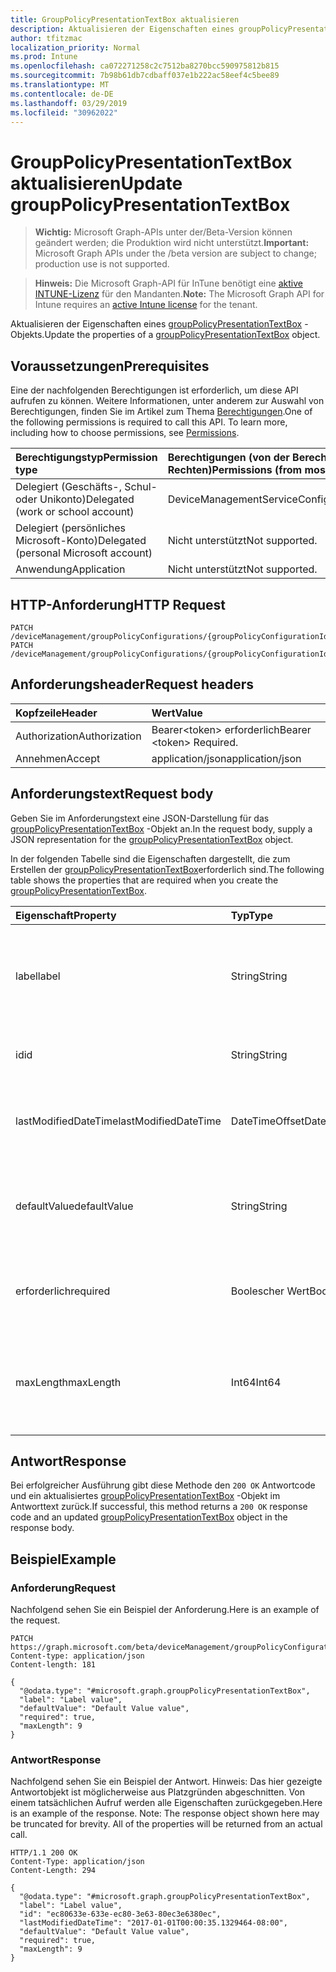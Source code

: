 ```yaml
---
title: GroupPolicyPresentationTextBox aktualisieren
description: Aktualisieren der Eigenschaften eines groupPolicyPresentationTextBox-Objekts.
author: tfitzmac
localization_priority: Normal
ms.prod: Intune
ms.openlocfilehash: ca072271258c2c7512ba8270bcc590975812b815
ms.sourcegitcommit: 7b98b61db7cdbaff037e1b222ac58eef4c5bee89
ms.translationtype: MT
ms.contentlocale: de-DE
ms.lasthandoff: 03/29/2019
ms.locfileid: "30962022"
---
```

# <a name="update-grouppolicypresentationtextbox"></a><span data-ttu-id="6d947-103">GroupPolicyPresentationTextBox aktualisieren</span><span class="sxs-lookup"><span data-stu-id="6d947-103">Update groupPolicyPresentationTextBox</span></span>

> <span data-ttu-id="6d947-104">**Wichtig:** Microsoft Graph-APIs unter der/Beta-Version können geändert werden; die Produktion wird nicht unterstützt.</span><span class="sxs-lookup"><span data-stu-id="6d947-104">**Important:** Microsoft Graph APIs under the /beta version are subject to change; production use is not supported.</span></span>

> <span data-ttu-id="6d947-105">**Hinweis:** Die Microsoft Graph-API für InTune benötigt eine [aktive INTUNE-Lizenz](https://go.microsoft.com/fwlink/?linkid=839381) für den Mandanten.</span><span class="sxs-lookup"><span data-stu-id="6d947-105">**Note:** The Microsoft Graph API for Intune requires an [active Intune license](https://go.microsoft.com/fwlink/?linkid=839381) for the tenant.</span></span>

<span data-ttu-id="6d947-106">Aktualisieren der Eigenschaften eines [groupPolicyPresentationTextBox](../resources/intune-grouppolicy-grouppolicypresentationtextbox.md) -Objekts.</span><span class="sxs-lookup"><span data-stu-id="6d947-106">Update the properties of a [groupPolicyPresentationTextBox](../resources/intune-grouppolicy-grouppolicypresentationtextbox.md) object.</span></span>

## <a name="prerequisites"></a><span data-ttu-id="6d947-107">Voraussetzungen</span><span class="sxs-lookup"><span data-stu-id="6d947-107">Prerequisites</span></span>
<span data-ttu-id="6d947-p101">Eine der nachfolgenden Berechtigungen ist erforderlich, um diese API aufrufen zu können. Weitere Informationen, unter anderem zur Auswahl von Berechtigungen, finden Sie im Artikel zum Thema [Berechtigungen](/graph/permissions-reference).</span><span class="sxs-lookup"><span data-stu-id="6d947-p101">One of the following permissions is required to call this API. To learn more, including how to choose permissions, see [Permissions](/graph/permissions-reference).</span></span>

|<span data-ttu-id="6d947-110">Berechtigungstyp</span><span class="sxs-lookup"><span data-stu-id="6d947-110">Permission type</span></span>|<span data-ttu-id="6d947-111">Berechtigungen (von der Berechtigung mit den meisten Rechten zu der mit den wenigsten Rechten)</span><span class="sxs-lookup"><span data-stu-id="6d947-111">Permissions (from most to least privileged)</span></span>|
|:---|:---|
|<span data-ttu-id="6d947-112">Delegiert (Geschäfts-, Schul- oder Unikonto)</span><span class="sxs-lookup"><span data-stu-id="6d947-112">Delegated (work or school account)</span></span>|<span data-ttu-id="6d947-113">DeviceManagementServiceConfig.ReadWrite.All</span><span class="sxs-lookup"><span data-stu-id="6d947-113">DeviceManagementServiceConfig.ReadWrite.All</span></span>|
|<span data-ttu-id="6d947-114">Delegiert (persönliches Microsoft-Konto)</span><span class="sxs-lookup"><span data-stu-id="6d947-114">Delegated (personal Microsoft account)</span></span>|<span data-ttu-id="6d947-115">Nicht unterstützt</span><span class="sxs-lookup"><span data-stu-id="6d947-115">Not supported.</span></span>|
|<span data-ttu-id="6d947-116">Anwendung</span><span class="sxs-lookup"><span data-stu-id="6d947-116">Application</span></span>|<span data-ttu-id="6d947-117">Nicht unterstützt</span><span class="sxs-lookup"><span data-stu-id="6d947-117">Not supported.</span></span>|

## <a name="http-request"></a><span data-ttu-id="6d947-118">HTTP-Anforderung</span><span class="sxs-lookup"><span data-stu-id="6d947-118">HTTP Request</span></span>
<!-- {
  "blockType": "ignored"
}
-->
``` http
PATCH /deviceManagement/groupPolicyConfigurations/{groupPolicyConfigurationId}/definitionValues/{groupPolicyDefinitionValueId}/presentationValues/{groupPolicyPresentationValueId}/presentation
PATCH /deviceManagement/groupPolicyConfigurations/{groupPolicyConfigurationId}/definitionValues/{groupPolicyDefinitionValueId}/presentationValues/{groupPolicyPresentationValueId}/presentation/definition/presentations/{groupPolicyPresentationId}
```

## <a name="request-headers"></a><span data-ttu-id="6d947-119">Anforderungsheader</span><span class="sxs-lookup"><span data-stu-id="6d947-119">Request headers</span></span>
|<span data-ttu-id="6d947-120">Kopfzeile</span><span class="sxs-lookup"><span data-stu-id="6d947-120">Header</span></span>|<span data-ttu-id="6d947-121">Wert</span><span class="sxs-lookup"><span data-stu-id="6d947-121">Value</span></span>|
|:---|:---|
|<span data-ttu-id="6d947-122">Authorization</span><span class="sxs-lookup"><span data-stu-id="6d947-122">Authorization</span></span>|<span data-ttu-id="6d947-123">Bearer&lt;token&gt; erforderlich</span><span class="sxs-lookup"><span data-stu-id="6d947-123">Bearer &lt;token&gt; Required.</span></span>|
|<span data-ttu-id="6d947-124">Annehmen</span><span class="sxs-lookup"><span data-stu-id="6d947-124">Accept</span></span>|<span data-ttu-id="6d947-125">application/json</span><span class="sxs-lookup"><span data-stu-id="6d947-125">application/json</span></span>|

## <a name="request-body"></a><span data-ttu-id="6d947-126">Anforderungstext</span><span class="sxs-lookup"><span data-stu-id="6d947-126">Request body</span></span>
<span data-ttu-id="6d947-127">Geben Sie im Anforderungstext eine JSON-Darstellung für das [groupPolicyPresentationTextBox](../resources/intune-grouppolicy-grouppolicypresentationtextbox.md) -Objekt an.</span><span class="sxs-lookup"><span data-stu-id="6d947-127">In the request body, supply a JSON representation for the [groupPolicyPresentationTextBox](../resources/intune-grouppolicy-grouppolicypresentationtextbox.md) object.</span></span>

<span data-ttu-id="6d947-128">In der folgenden Tabelle sind die Eigenschaften dargestellt, die zum Erstellen der [groupPolicyPresentationTextBox](../resources/intune-grouppolicy-grouppolicypresentationtextbox.md)erforderlich sind.</span><span class="sxs-lookup"><span data-stu-id="6d947-128">The following table shows the properties that are required when you create the [groupPolicyPresentationTextBox](../resources/intune-grouppolicy-grouppolicypresentationtextbox.md).</span></span>

|<span data-ttu-id="6d947-129">Eigenschaft</span><span class="sxs-lookup"><span data-stu-id="6d947-129">Property</span></span>|<span data-ttu-id="6d947-130">Typ</span><span class="sxs-lookup"><span data-stu-id="6d947-130">Type</span></span>|<span data-ttu-id="6d947-131">Beschreibung</span><span class="sxs-lookup"><span data-stu-id="6d947-131">Description</span></span>|
|:---|:---|:---|
|<span data-ttu-id="6d947-132">label</span><span class="sxs-lookup"><span data-stu-id="6d947-132">label</span></span>|<span data-ttu-id="6d947-133">String</span><span class="sxs-lookup"><span data-stu-id="6d947-133">String</span></span>|<span data-ttu-id="6d947-134">Lokalisierte Textbezeichnung für eine beliebige Präsentations Entität.</span><span class="sxs-lookup"><span data-stu-id="6d947-134">Localized text label for any presentation entity.</span></span> <span data-ttu-id="6d947-135">Der Standardwert ist leer.</span><span class="sxs-lookup"><span data-stu-id="6d947-135">The default value is empty.</span></span> <span data-ttu-id="6d947-136">Geerbt von [groupPolicyPresentation](../resources/intune-grouppolicy-grouppolicypresentation.md)</span><span class="sxs-lookup"><span data-stu-id="6d947-136">Inherited from [groupPolicyPresentation](../resources/intune-grouppolicy-grouppolicypresentation.md)</span></span>|
|<span data-ttu-id="6d947-137">id</span><span class="sxs-lookup"><span data-stu-id="6d947-137">id</span></span>|<span data-ttu-id="6d947-138">String</span><span class="sxs-lookup"><span data-stu-id="6d947-138">String</span></span>|<span data-ttu-id="6d947-139">Schlüssel der Entität</span><span class="sxs-lookup"><span data-stu-id="6d947-139">Key of the entity.</span></span> <span data-ttu-id="6d947-140">Geerbt von [groupPolicyPresentation](../resources/intune-grouppolicy-grouppolicypresentation.md)</span><span class="sxs-lookup"><span data-stu-id="6d947-140">Inherited from [groupPolicyPresentation](../resources/intune-grouppolicy-grouppolicypresentation.md)</span></span>|
|<span data-ttu-id="6d947-141">lastModifiedDateTime</span><span class="sxs-lookup"><span data-stu-id="6d947-141">lastModifiedDateTime</span></span>|<span data-ttu-id="6d947-142">DateTimeOffset</span><span class="sxs-lookup"><span data-stu-id="6d947-142">DateTimeOffset</span></span>|<span data-ttu-id="6d947-143">Datum und Uhrzeit der letzten Änderung der Entität.</span><span class="sxs-lookup"><span data-stu-id="6d947-143">The date and time the entity was last modified.</span></span> <span data-ttu-id="6d947-144">Geerbt von [groupPolicyPresentation](../resources/intune-grouppolicy-grouppolicypresentation.md)</span><span class="sxs-lookup"><span data-stu-id="6d947-144">Inherited from [groupPolicyPresentation](../resources/intune-grouppolicy-grouppolicypresentation.md)</span></span>|
|<span data-ttu-id="6d947-145">defaultValue</span><span class="sxs-lookup"><span data-stu-id="6d947-145">defaultValue</span></span>|<span data-ttu-id="6d947-146">String</span><span class="sxs-lookup"><span data-stu-id="6d947-146">String</span></span>|<span data-ttu-id="6d947-147">Lokalisierte Standardzeichenfolge, die im Textfeld angezeigt wird.</span><span class="sxs-lookup"><span data-stu-id="6d947-147">Localized default string displayed in the text box.</span></span> <span data-ttu-id="6d947-148">Der Standardwert ist leer.</span><span class="sxs-lookup"><span data-stu-id="6d947-148">The default value is empty.</span></span>|
|<span data-ttu-id="6d947-149">erforderlich</span><span class="sxs-lookup"><span data-stu-id="6d947-149">required</span></span>|<span data-ttu-id="6d947-150">Boolescher Wert</span><span class="sxs-lookup"><span data-stu-id="6d947-150">Boolean</span></span>|<span data-ttu-id="6d947-151">Anforderung zur Eingabe eines Werts in das Textfeld.</span><span class="sxs-lookup"><span data-stu-id="6d947-151">Requirement to enter a value in the text box.</span></span> <span data-ttu-id="6d947-152">Standardwert ist "false".</span><span class="sxs-lookup"><span data-stu-id="6d947-152">Default value is false.</span></span>|
|<span data-ttu-id="6d947-153">maxLength</span><span class="sxs-lookup"><span data-stu-id="6d947-153">maxLength</span></span>|<span data-ttu-id="6d947-154">Int64</span><span class="sxs-lookup"><span data-stu-id="6d947-154">Int64</span></span>|<span data-ttu-id="6d947-155">Eine ganze Zahl ohne Vorzeichen, die die maximale Anzahl von Textzeichen angibt.</span><span class="sxs-lookup"><span data-stu-id="6d947-155">An unsigned integer that specifies the maximum number of text characters.</span></span> <span data-ttu-id="6d947-156">Der Standardwert ist 1023.</span><span class="sxs-lookup"><span data-stu-id="6d947-156">Default value is 1023.</span></span>|



## <a name="response"></a><span data-ttu-id="6d947-157">Antwort</span><span class="sxs-lookup"><span data-stu-id="6d947-157">Response</span></span>
<span data-ttu-id="6d947-158">Bei erfolgreicher Ausführung gibt diese Methode den `200 OK` Antwortcode und ein aktualisiertes [groupPolicyPresentationTextBox](../resources/intune-grouppolicy-grouppolicypresentationtextbox.md) -Objekt im Antworttext zurück.</span><span class="sxs-lookup"><span data-stu-id="6d947-158">If successful, this method returns a `200 OK` response code and an updated [groupPolicyPresentationTextBox](../resources/intune-grouppolicy-grouppolicypresentationtextbox.md) object in the response body.</span></span>

## <a name="example"></a><span data-ttu-id="6d947-159">Beispiel</span><span class="sxs-lookup"><span data-stu-id="6d947-159">Example</span></span>

### <a name="request"></a><span data-ttu-id="6d947-160">Anforderung</span><span class="sxs-lookup"><span data-stu-id="6d947-160">Request</span></span>
<span data-ttu-id="6d947-161">Nachfolgend sehen Sie ein Beispiel der Anforderung.</span><span class="sxs-lookup"><span data-stu-id="6d947-161">Here is an example of the request.</span></span>
``` http
PATCH https://graph.microsoft.com/beta/deviceManagement/groupPolicyConfigurations/{groupPolicyConfigurationId}/definitionValues/{groupPolicyDefinitionValueId}/presentationValues/{groupPolicyPresentationValueId}/presentation
Content-type: application/json
Content-length: 181

{
  "@odata.type": "#microsoft.graph.groupPolicyPresentationTextBox",
  "label": "Label value",
  "defaultValue": "Default Value value",
  "required": true,
  "maxLength": 9
}
```

### <a name="response"></a><span data-ttu-id="6d947-162">Antwort</span><span class="sxs-lookup"><span data-stu-id="6d947-162">Response</span></span>
<span data-ttu-id="6d947-p108">Nachfolgend sehen Sie ein Beispiel der Antwort. Hinweis: Das hier gezeigte Antwortobjekt ist möglicherweise aus Platzgründen abgeschnitten. Von einem tatsächlichen Aufruf werden alle Eigenschaften zurückgegeben.</span><span class="sxs-lookup"><span data-stu-id="6d947-p108">Here is an example of the response. Note: The response object shown here may be truncated for brevity. All of the properties will be returned from an actual call.</span></span>
``` http
HTTP/1.1 200 OK
Content-Type: application/json
Content-Length: 294

{
  "@odata.type": "#microsoft.graph.groupPolicyPresentationTextBox",
  "label": "Label value",
  "id": "ec80633e-633e-ec80-3e63-80ec3e6380ec",
  "lastModifiedDateTime": "2017-01-01T00:00:35.1329464-08:00",
  "defaultValue": "Default Value value",
  "required": true,
  "maxLength": 9
}
```




